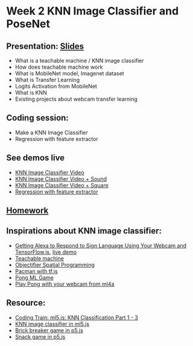 # Week 2 KNN Image Classifier and PoseNet

## Presentation: [Slides](https://docs.google.com/presentation/d/1oDLq34QWMs_YJiap-yX4Co6TPRCWv63OjcKn5fpq3Vo/edit?usp=sharing)
- What is a teachable machine / KNN image classifier
- How does teachable machine work
- What is MobileNet model, Imagenet dataset
- What is Transfer Learning
- Logits Activation from MobileNet
- What is KNN
- Existing projects about webcam transfer learning

## Coding session:
- Make a KNN Image Classifier
- Regression with feature extractor

## See demos live
- [KNN Image Classifier Video](https://yining1023.github.io/machine-learning-for-the-web/week2-imageClassifier/KNNClassification_Video/)
- [KNN Image Classifier Video + Sound](https://yining1023.github.io/machine-learning-for-the-web/week2-imageClassifier/KNNClassification_VideoSound/)
- [KNN Image Classifier Video + Square](https://yining1023.github.io/machine-learning-for-the-web/week2-imageClassifier/KNNClassification_VideoSquare/)
- [Regression with feature extractor](https://yining1023.github.io/machine-learning-for-the-web/week2-imageClassifier/FeatureExtractor_Image_Regression/)

## [Homework](https://github.com/yining1023/machine-learning-for-the-web/wiki/Week-2-2019-Spring)

## Inspirations about KNN image classifier:
- [Getting Alexa to Respond to Sign Language Using Your Webcam and TensorFlow.js](https://medium.com/tensorflow/getting-alexa-to-respond-to-sign-language-using-your-webcam-and-tensorflow-js-735ccc1e6d3f), [live demo](https://shekit.github.io/alexa-sign-language-translator/)
- [Teachable machine](https://teachablemachine.withgoogle.com/)
- [Objectifier Spatial Programming](https://experiments.withgoogle.com/ai/objectifier-spatial-programming)
- [Pacman with tf.js](https://storage.googleapis.com/tfjs-examples/webcam-transfer-learning/dist/index.html)
- [Pong ML Game](https://github.com/matamalaortiz/Pong-ML)
- [Play Pong with your webcam from ml4a](https://ml4a.github.io/demos/tfjs/regression-pong.html)

## Resource:
- [Coding Train: ml5.js: KNN Classification Part 1 - 3](https://youtu.be/KTNqXwkLuM4)
- [KNN image classifier in ml5.js](https://github.com/ml5js/ml5-examples/tree/master/p5js/PoseNet)
- [Brick breaker game in p5.js](https://youtu.be/5kEPixL8JoU)
- [Snack game in p5.js](https://youtu.be/OMoVcohRgZA)
